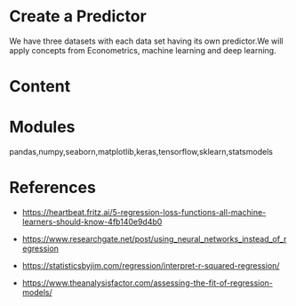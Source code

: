 # Create a Predictor

We have three datasets with each data set having its own predictor.We will apply concepts from Econometrics, machine learning and deep learning.

# Content

# Modules

pandas,numpy,seaborn,matplotlib,keras,tensorflow,sklearn,statsmodels

# References

- https://heartbeat.fritz.ai/5-regression-loss-functions-all-machine-learners-should-know-4fb140e9d4b0

- https://www.researchgate.net/post/using_neural_networks_instead_of_regression

- https://statisticsbyjim.com/regression/interpret-r-squared-regression/

- https://www.theanalysisfactor.com/assessing-the-fit-of-regression-models/

